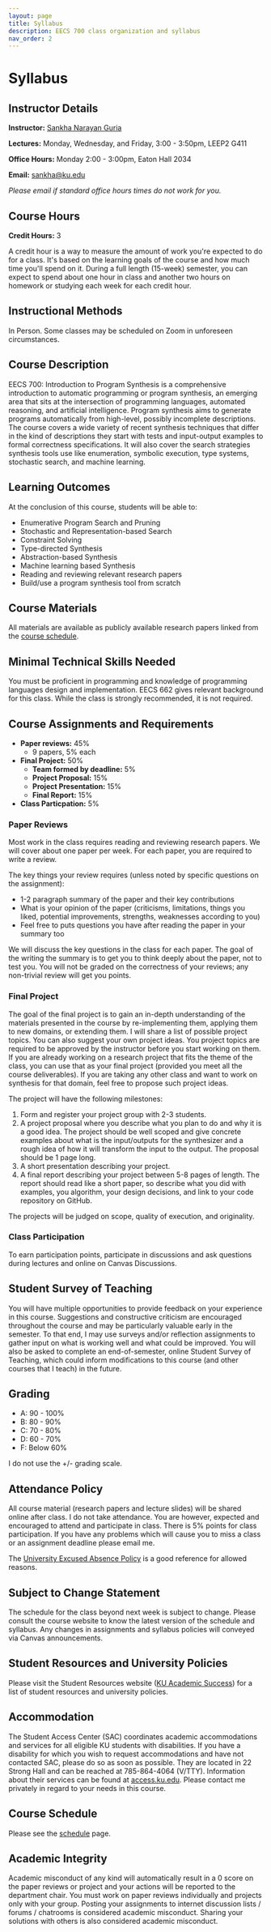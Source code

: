 ```yaml
---
layout: page
title: Syllabus
description: EECS 700 class organization and syllabus
nav_order: 2
---
```


# Syllabus

## Instructor Details

**Instructor:** [Sankha Narayan Guria](https://sankhs.com)

**Lectures:** Monday, Wednesday, and Friday, 3:00 - 3:50pm, LEEP2 G411

**Office Hours:** Monday 2:00 - 3:00pm, Eaton Hall 2034

**Email:** [sankha@ku.edu](mailto:sankha@ku.edu)

_Please email if standard office hours times do not work for you._

## Course Hours

**Credit Hours:** 3

A credit hour is a way to measure the amount of work you're expected to do for a class. It's based on the learning goals of the course and how much time you'll spend on it. During a full length (15-week) semester, you can expect to spend about one hour in class and another two hours on homework or studying each week for each credit hour. 

## Instructional Methods

In Person. Some classes may be scheduled on Zoom in unforeseen circumstances.

## Course Description

EECS 700: Introduction to Program Synthesis is a comprehensive introduction to automatic programming or program synthesis, an emerging area that sits at the intersection of programming languages, automated reasoning, and artificial intelligence. Program synthesis aims to generate programs automatically from high-level, possibly incomplete descriptions. The course covers a wide variety of recent synthesis techniques that differ in the kind of descriptions they start with tests and input-output examples to formal correctness specifications. It will also cover the search strategies synthesis tools use like enumeration, symbolic execution, type systems, stochastic search, and machine learning.

## Learning Outcomes

At the conclusion of this course, students will be able to:

* Enumerative Program Search and Pruning
* Stochastic and Representation-based Search
* Constraint Solving
* Type-directed Synthesis
* Abstraction-based Synthesis
* Machine learning based Synthesis
* Reading and reviewing relevant research papers
* Build/use a program synthesis tool from scratch

## Course Materials

All materials are available as publicly available research papers linked from the [course schedule](../schedule/).

## Minimal Technical Skills Needed

You must be proficient in programming and knowledge of programming languages design and implementation. EECS 662 gives relevant background for this class. While the class is strongly recommended, it is not required.

## Course Assignments and Requirements

* **Paper reviews:** 45%
  * 9 papers, 5% each
* **Final Project:** 50%
  * **Team formed by deadline:** 5%
  * **Project Proposal:** 15%
  * **Project Presentation:** 15%
  * **Final Report:** 15%
* **Class Particpation:** 5%

### Paper Reviews

Most work in the class requires reading and reviewing research papers. We will cover about one paper per week. For each paper, you are required to write a review.

The key things your review requires (unless noted by specific questions on the assignment):

* 1-2 paragraph summary of the paper and their key contributions
* What is your opinion of the paper (criticisms, limitations, things you liked, potential improvements, strengths, weaknesses according to you)
* Feel free to puts questions you have after reading the paper in your summary too

We will discuss the key questions in the class for each paper. The goal of the writing the summary is to get you to think deeply about the paper, not to test you. You will not be graded on the correctness of your reviews; any non-trivial review will get you points.

### Final Project

The goal of the final project is to gain an in-depth understanding of the materials presented in the course by re-implementing them, applying them to new domains, or extending them. I will share a list of possible project topics. You can also suggest your own project ideas. You project topics are required to be approved by the instructor before you start working on them. If you are already working on a research project that fits the theme of the class, you can use that as your final project (provided you meet all the course deliverables). If you are taking any other class and want to work on synthesis for that domain, feel free to propose such project ideas.

The project will have the following milestones:

1. Form and register your project group with 2-3 students.
2. A project proposal where you describe what you plan to do and why it is a good idea. The project should be well scoped and give concrete examples about what is the input/outputs for the synthesizer and a rough idea of how it will transform the input to the output. The proposal should be 1 page long.
3. A short presentation describing your project.
4. A final report describing your project between 5-8 pages of length. The report should read like a short paper, so describe what you did with examples, you algorithm, your design decisions, and link to your code repository on GitHub.

The projects will be judged on scope, quality of execution, and originality.

### Class Participation

To earn participation points, participate in discussions and ask questions during lectures and online on Canvas Discussions.

## Student Survey of Teaching

You will have multiple opportunities to provide feedback on your experience in this course. Suggestions and constructive criticism are encouraged throughout the course and may be particularly valuable early in the semester. To that end, I may use surveys and/or reflection assignments to gather input on what is working well and what could be improved. You will also be asked to complete an end-of-semester, online Student Survey of Teaching, which could inform modifications to this course (and other courses that I teach) in the future.

## Grading

* A: 90 - 100%
* B: 80 - 90%
* C: 70 - 80%
* D: 60 - 70%
* F: Below 60%

I do not use the +/- grading scale.

## Attendance Policy

All course material (research papers and lecture slides) will be shared online after class. I do not take attendance. You are however, expected and encouraged to attend and participate in class. There is 5% points for class participation. If you have any problems which will cause you to miss a class or an assignment deadline please email me.

The [University Excused Absence Policy](https://policy.ku.edu/governance/USRR#excused) is a good reference for allowed reasons.

## Subject to Change Statement

The schedule for the class beyond next week is subject to change. Please consult the course website to know the latest version of the schedule and syllabus. Any changes in assignments and syllabus policies will conveyed via Canvas announcements.

## Student Resources and University Policies

Please visit the Student Resources website ([KU Academic Success](https://academicsuccess.ku.edu/student-resources-0)) for a list of student resources and university policies.

## Accommodation

The Student Access Center (SAC) coordinates academic accommodations and services for all eligible KU students with disabilities. If you have a disability for which you wish to request accommodations and have not contacted SAC, please do so as soon as possible. They are located in 22 Strong Hall and can be reached at 785-864-4064 (V/TTY). Information about their services can be found at [access.ku.edu](https://access.ku.edu). Please contact me privately in regard to your needs in this course.

## Course Schedule

Please see the [schedule](../schedule/) page.

## Academic Integrity

Academic misconduct of any kind will automatically result in a 0 score on the paper reviews or project and your actions will be reported to the department chair. You must work on paper reviews individually and projects only with your group. Posting your assignments to internet discussion lists / forums / chatrooms is considered academic misconduct. Sharing your solutions with others is also considered academic misconduct.
